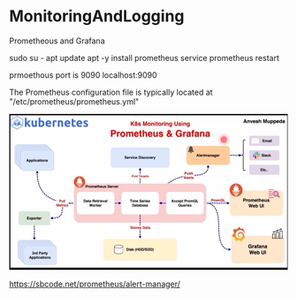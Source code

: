 # MonitoringAndLogging

Prometheous and Grafana

sudo su -
apt update
apt -y install prometheus
service prometheus restart

prmoethous port is 9090
localhost:9090

The Prometheus configuration file is typically located at "/etc/prometheus/prometheus.yml"

![alt text](image.png)

https://sbcode.net/prometheus/alert-manager/